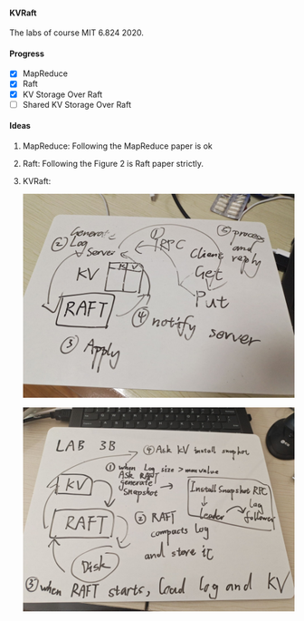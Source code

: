 #### KVRaft

The labs of course MIT 6.824 2020.

#### Progress

- [x] MapReduce
- [x] Raft 
- [x] KV Storage Over Raft
- [ ] Shared KV Storage Over Raft

#### Ideas

1. MapReduce: Following the MapReduce paper is ok

2. Raft: Following the Figure 2 is Raft paper strictly.

3. KVRaft: 

   ![](3a.jpg)

   ![](3B.jpg)

